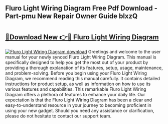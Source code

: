 ## Fluro Light Wiring Diagram Free Pdf Download - Part-pmu New Repair Owner Guide blxzQ

# <h2><a href="http://dfsz7a.blite.top/?on=Fluro+Light+Wiring+Diagram">🔗Download New 👉🔴 Fluro Light Wiring Diagram</a></h2>

[![Fluro Light Wiring Diagram download](https://i.imgur.com/lujVjoI.png)](http://dfsz7a.blite.top/?on=Fluro+Light+Wiring+Diagram)
Greetings and welcome to the user manual for your newly synced Fluro Light Wiring Diagram. This manual is specifically designed to help you get the most out of your product by providing a thorough explanation of its features, setup, usage, maintenance, and problem-solving. Before you begin using your Fluro Light Wiring Diagram, we recommend reading this manual carefully. It contains detailed instructions for product setup, as well as information on how to use its various features and capabilities. This remarkable Fluro Light Wiring Diagram offers a plethora of features to enhance your daily life. Our expectation is that the Fluro Light Wiring Diagram has been a clear and easy-to-understand resource in your journey to becoming proficient in using your new gadget. Should you need any assistance or clarification, please do not hesitate to contact our support team.

